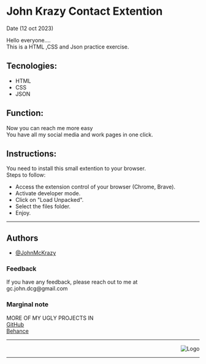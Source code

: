 <h1>John Krazy Contact Extention</h1>
Date (12 oct 2023)
<br>

Hello everyone....
<br>
This is a HTML ,CSS and Json practice exercise.
<br>

<h2>Tecnologies:</h2>

-   HTML
-   CSS
-   JSON

<h2>Function:</h2>

Now you can reach me more easy<br>
You have all my social media and work pages in one click.

<h2>Instructions:</h2>

You need to install this small extention to your browser.
<br>
Steps to follow:

-   Access the extension control of your browser (Chrome, Brave).
-   Activate developer mode.
-   Click on "Load Unpacked".
-   Select the files folder.
-   Enjoy.
<hr>

## Authors

-   [@JohnMcKrazy](https://github.com/JohnMcKrazy/)

### Feedback

<p>If you have any feedback, please reach out to me at gc.john.dcg@gmail.com</p>

### Marginal note

<p>MORE OF MY UGLY PROJECTS IN<br>
<a href="https://github.com/JohnMcKrazy">GitHub<a><br>
 <a href="https://www.behance.net/jg_john_design">Behance<a></p>
<hr>
<div align="right">

![Logo](https://i.ibb.co/Wv7LV2Q/JOHN-K-LOGO-NEGATIVO.png)

  </div>
  <hr>

